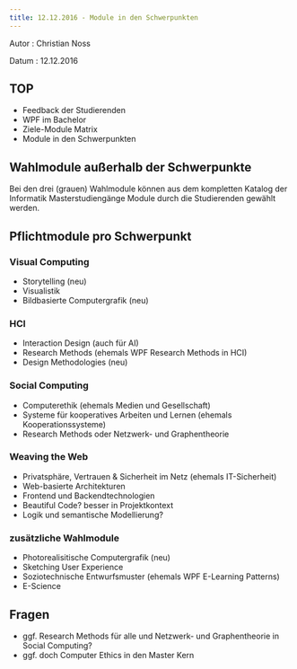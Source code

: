 ```yaml
---
title: 12.12.2016 - Module in den Schwerpunkten
---
```


Autor
: Christian Noss

Datum
: 12.12.2016

## TOP
- Feedback der Studierenden
- WPF im Bachelor
- Ziele-Module Matrix
- Module in den Schwerpunkten

## Wahlmodule außerhalb der Schwerpunkte

Bei den drei (grauen) Wahlmodule können aus dem kompletten Katalog der Informatik Masterstudiengänge Module durch die Studierenden gewählt werden.

## Pflichtmodule pro Schwerpunkt

### Visual Computing
- Storytelling (neu)
- Visualistik 
- Bildbasierte Computergrafik (neu)

### HCI
- Interaction Design (auch für AI)
- Research Methods (ehemals WPF Research Methods in HCI)
- Design Methodologies (neu)

### Social Computing
- Computerethik (ehemals Medien und Gesellschaft)
- Systeme für kooperatives Arbeiten und Lernen (ehemals Kooperationssysteme)
- Research Methods oder Netzwerk- und Graphentheorie

### Weaving the Web
- Privatsphäre, Vertrauen & Sicherheit im Netz (ehemals IT-Sicherheit)
- Web-basierte Architekturen
- Frontend und Backendtechnologien
- Beautiful Code? besser in Projektkontext
- Logik und semantische Modellierung?

### zusätzliche Wahlmodule
- Photorealisitische Computergrafik (neu)
- Sketching User Experience
- Soziotechnische Entwurfsmuster (ehemals WPF E-Learning Patterns)
- E-Science

## Fragen
- ggf. Research Methods für alle und Netzwerk- und Graphentheorie in Social Computing?
- ggf. doch Computer Ethics in den Master Kern
